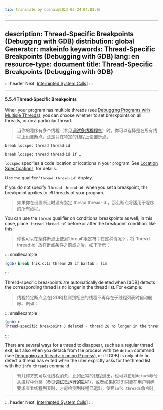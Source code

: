 ```yaml
---
tip: translate by openai@2023-06-24 04:03:06
...
```

---
description: Thread-Specific Breakpoints (Debugging with GDB)
distribution: global
Generator: makeinfo
keywords: Thread-Specific Breakpoints (Debugging with GDB)
lang: en
resource-type: document
title: Thread-Specific Breakpoints (Debugging with GDB)
---
::: header
Next: [Interrupted System Calls](Interrupted-System-Calls.html#Interrupted-System-Calls)]
:::

---

#### 5.5.4 Thread-Specific Breakpoints


When your program has multiple threads (see [Debugging Programs with Multiple Threads](Threads.html#Threads)), you can choose whether to set breakpoints on all threads, or on a particular thread.

> 当你的程序有多个线程（参见[调试多线程程序](Threads.html#Threads)）时，你可以选择是在所有线程上设置断点，还是只在特定的线程上设置断点。

`break locspec thread thread-id`

`break locspec thread thread-id if …`

`locspec` specifies a code location or locations in your program. See [Location Specifications](Location-Specifications.html#Location-Specifications), for details.

Use the qualifier '`thread thread-id`' display.


If you do not specify '`thread thread-id`' when you set a breakpoint, the breakpoint applies to *all* threads of your program.

> 如果你在设置断点时没有指定'thread thread-id'，那么断点将适用于程序的所有线程。


You can use the `thread` qualifier on conditional breakpoints as well; in this case, place '`thread thread-id`' before or after the breakpoint condition, like this:

> 你也可以在条件断点上使用'thread'限定符；在这种情况下，将 'thread thread-id' 放在断点条件之前或之后，如下所示：

::: smallexample

```bash
(gdb) break frik.c:13 thread 28 if bartab > lim
```

:::


Thread-specific breakpoints are automatically deleted when [GDB] detects the corresponding thread is no longer in the thread list. For example:

> 线程特定断点会在[GDB]检测到相应的线程不再存在于线程列表时自动删除。例如：

::: smallexample

```bash
(gdb) c
Thread-specific breakpoint 3 deleted - thread 28 no longer in the thread list.
```

:::


There are several ways for a thread to disappear, such as a regular thread exit, but also when you detach from the process with the `detach` command (see [Debugging an Already-running Process](Attach.html#Attach)), or if [GDB] is only able to detect a thread has exited when the user explictly asks for the thread list with the `info threads` command.

> 有几种方式可以让线程消失，比如正常的线程退出，也可以使用`detach`命令从进程中分离（参见[调试已运行的进程](Attach.html#Attach)），或者如果[GDB]只能在用户明确要求查看线程列表时，才能检测到线程已退出，使用`info threads`命令时。

---

::: header
Next: [Interrupted System Calls](Interrupted-System-Calls.html#Interrupted-System-Calls)]
:::
